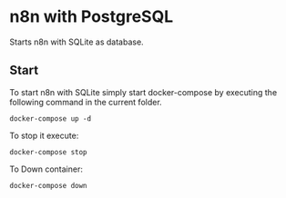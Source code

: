 # n8n with PostgreSQL

Starts n8n with SQLite as database.

## Start

To start n8n with SQLite simply start docker-compose by executing the following
command in the current folder.

```
docker-compose up -d
```

To stop it execute:

```
docker-compose stop
```

To Down container:

```
docker-compose down
```
